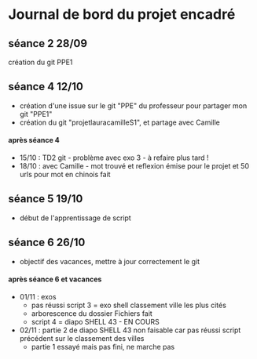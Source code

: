# Journal de bord du projet encadré


## séance 2 28/09
création du git PPE1


## séance 4 12/10
- création d'une issue sur le git "PPE" du professeur pour partager mon git "PPE1"
- création du git "projetlauracamilleS1", et partage avec Camille

#### après séance 4
- 15/10 : TD2 git - problème avec exo 3 - à refaire plus tard !
- 18/10 : avec Camille - mot trouvé et reflexion émise pour le projet et 50 urls pour mot en chinois fait

## séance 5 19/10
- début de l'apprentissage de script


## séance 6 26/10
- objectif des vacances, mettre à jour correctement le git

#### après séance 6 et vacances
- 01/11 : exos
	- pas réussi script 3 = exo shell classement ville les plus cités
	- arborescence du dossier Fichiers fait
	- script 4 = diapo SHELL 43 - EN COURS
- 02/11 : partie 2 de diapo SHELL 43 non faisable car pas réussi script précédent sur le classement des villes
	- partie 1 essayé mais pas fini, ne marche pas
